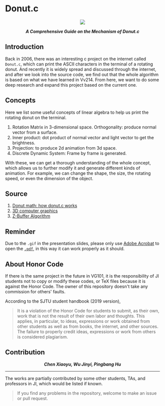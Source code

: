 # Donut.c

<p align="center">
	<img src="https://github.com/sleepymalc/Donut.c/blob/main/Donut.c.gif"/>
</p>

<p align="center"><b><i>
	A Comprehensive Guide on the Mechanism of Donut.c
</i></b></p>

## Introduction

Back in 2006, there was an interesting c project on the internet called `Donut.c`, which can print the ASCII characters in the terminal of a rotating donut. And recently it is widely spread and discussed through the internet, and after we look into the source code, we find out that the whole algorithm is based on what we have learned in Vv214. From here, we want to do some deep research and expand this project based on the current one.

## Concepts

Here we list some useful concepts of linear algebra to help us print the rotating donut on the terminal.

1. Rotation Matrix in 3-dimensional space.
Orthogonality: produce normal vector from a surface.
2. Inner product: dot product of normal vector and light vector to get the brightness.
3. Projection: to produce 2d animation from 3d space.
4. Discrete Dynamic System: Frame by frame is generated.

With these, we can get a thorough understanding of the whole concept, which allows us to further modify it and generate different kinds of animation. For example, we can change the shape, the size, the rotating speed, or even the dimension of the object.

##	Source

1. [Donut math: how donut.c works](https://www.a1k0n.net/2011/07/20/donut-math.html)
2. [3D computer graphics](https://en.wikipedia.org/wiki/3D_computer_graphics)
3. [Z-Buffer Algorithm](https://www.javatpoint.com/computer-graphics-z-buffer-algorithm)

## Reminder

Due to the `.gif` in the presentation slides, please only use [Adobe Acrobat](https://www.adobe.com/documentcloud/integrations/microsoft-search.html?s_cid=7015Y0000039qpxQAA&sdid=HVQ7X2NM&mv=search&s_kwcid=AL!3085!3!518186549439!e!!g!!adobe%20pdf!12908270773!121154142426&ef_id=Cj0KCQjw852XBhC6ARIsAJsFPN26h3ML9rEbUnWDlTdvLqTUNFJDkJwfGv0WwqkDXshEuoEUgckbagMaApYpEALw_wcB:G:s) to open the [`.pdf`](https://github.com/sleepymalc/Donut.c/blob/master/presentation/Donut.c.pdf), in this way it can work properly as it should.

## About Honor Code

If there is the same project in the future in VG101, it is the responsibility of JI students not to copy or modify these codes, or TeX files because it is against the Honor Code. The owner of this repository doesn't take any commission for others' faults.

According to the SJTU student handbook (2019 version),

> It is a violation of the Honor Code for students to submit, as their own, work that is not the result of their own labor and thoughts. This applies, in particular, to ideas, expressions or work obtained from other students as well as from books, the internet, and other sources. The failure to properly credit ideas, expressions or work from others is considered plagiarism.

## Contribution

<p align="center"><b><i>
	Chen Xiaoyu, Wu Jinyi, Pingbang Hu
</i></b></p>

---

The works are partially contributed by some other students, TAs, and professors in JI, which would be listed if known.
> If you find any problems in the repository, welcome to make an issue or pull request.
